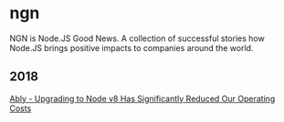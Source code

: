 # ngn
NGN is Node.JS Good News. A collection of successful stories how Node.JS brings positive impacts to companies around the world.

## 2018

[Ably - Upgrading to Node v8 Has Significantly Reduced Our Operating Costs](https://dzone.com/articles/upgrading-to-node-v8-has-significantly-reduced-our)